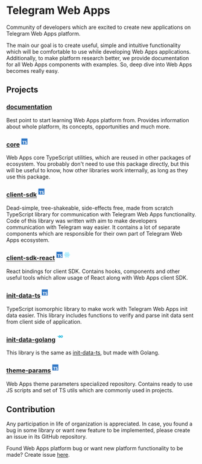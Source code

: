 # Telegram Web Apps

Community of developers which are excited to create new applications on Telegram
Web Apps platform.

The main our goal is to create useful, simple and intuitive functionality which
will be comfortable to use while developing Web Apps applications. Additionally,
to make platform research better, we provide documentation for all Web Apps
components with examples. So, deep dive into Web Apps becomes really easy.

## Projects

### [documentation](https://github.com/Telegram-Web-Apps/documentation)

Best point to start learning Web Apps platform from. Provides information about
whole platform, its concepts, opportunities and much more.

### [core](https://github.com/Telegram-Web-Apps/core) <sup><img src="./static/ts.svg" alt="ts" width="16"/></sup>

Web Apps core TypeScript utilities, which are reused in other packages of
ecosystem. You probably don't need to use this package directly, but this will
be useful to know, how other libraries work internally, as long as they use this
package.

### [client-sdk](https://github.com/Telegram-Web-Apps/client-sdk) <sup><img src="./static/ts.svg" alt="ts" width="16"/></sup>

Dead-simple, tree-shakeable, side-effects free, made from scratch TypeScript
library for communication with Telegram Web Apps functionality. Code of this
library was written with aim to make developers communication with Telegram way
easier. It contains a lot of separate components which are responsible for their
own part of Telegram Web Apps ecosystem.

### [client-sdk-react](https://github.com/Telegram-Web-Apps/client-sdk-react) <sup><img src="./static/ts.svg" alt="ts" width="16"/></sup> <sup><img src="./static/react.svg" alt="react" width="16"/></sup>

React bindings for client SDK. Contains hooks, components and other useful tools
which allow usage of React along with Web Apps client SDK.

### [init-data-ts](https://github.com/Telegram-Web-Apps/init-data-ts) <sup><img src="./static/ts.svg" alt="ts" width="16"/></sup>

TypeScript isomorphic library to make work with Telegram Web Apps init data
easier. This library includes functions to verify and parse init data sent from
client side of application.

### [init-data-golang](https://github.com/Telegram-Web-Apps/init-data-golang) <sup><img src="./static/go.svg" alt="go" width="16"/></sup>

This library is the same
as [init-data-ts](https://github.com/Telegram-Web-Apps/init-data-ts), but made
with Golang.

### [theme-params](https://github.com/Telegram-Web-Apps/theme-params) <sup><img src="./static/ts.svg" alt="ts" width="16"/></sup>

Web Apps theme parameters specialized repository. Contains ready to use JS
scripts and set of TS utils which are commonly used in projects.

## Contribution

Any participation in life of organization is appreciated. In case, you found a
bug in some library or want new feature to be implemented, please create an
issue in its GitHub repository.

Found Web Apps platform bug or want new platform functionality to be made?
Create
issue [here](https://github.com/Telegram-Web-Apps/client-sdk/issues/new/choose). 
